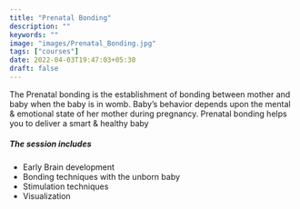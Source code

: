 ```yaml
---
title: "Prenatal Bonding"
description: ""
keywords: ""
image: "images/Prenatal_Bonding.jpg"
tags: ["courses"]
date: 2022-04-03T19:47:03+05:30
draft: false
---
```


The Prenatal bonding is the establishment of bonding between mother and baby when the baby is in womb. Baby’s behavior depends upon the mental & emotional state of her mother during pregnancy. Prenatal bonding helps you to deliver a smart & healthy baby

##### The session includes

- Early Brain development
- Bonding techniques with the unborn baby
- Stimulation techniques
- Visualization

